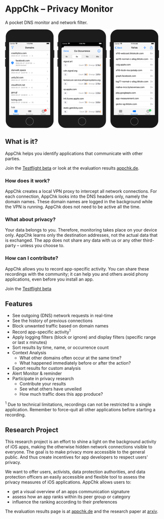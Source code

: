 AppChk – Privacy Monitor
==========================

A pocket DNS monitor and network filter.

![screenshot](doc/screenshot.png)


## What is it?

AppChk helps you identify applications that communicate with other parties.

Join the [Testflight beta][testflight] or look at the evaluation results [appchk.de].


### How does it work?

AppChk creates a local VPN proxy to intercept all network connections.
For each connection, AppChk looks into the DNS headers only, namely the domain names.
These domain names are logged in the background while the VPN is running.
AppChk does not need to be active all the time.


### What about privacy?

Your data belongs to you.
Therefore, monitoring takes place on your device only.
AppChk learns only the destination addresses, not the actual data that is exchanged.
The app does not share any data with us or any other third-party – unless you choose to.


### How can I contribute?

AppChk allows you to record app-specific activity.
You can share these recordings with the community; it can help you and others avoid phony applications, even before you install an app.

Join the [Testflight beta][testflight]

## Features

- See outgoing (DNS) network requests in real-time
- See the history of previous connections
- Block unwanted traffic based on domain names
- Record app-specific activity<sup>1</sup>
- Apply logging filters (block or ignore) and display filters (specific range or last x minutes)
- Sort results by time, name, or occurrence count
- Context Analysis
  - What other domains often occur at the same time?
  - What happened immediately before or after the action?
- Export results for custom analysis
- Alert Monitor & reminder
- Participate in privacy research
	- Contribute your results
	- See what others have unveiled
	- How much traffic does this app produce?


<sup>1</sup> Due to technical limitations, recordings can not be restricted to a single application. Remember to force-quit all other applications before starting a recording.


## Research Project

This research project is an effort to shine a light on the background activity of iOS apps, making the otherwise hidden network connections visible to everyone.
The goal is to make privacy more accessible to the general public.
And thus create incentives for app developers to respect users' privacy.

We want to offer users, activists, data protection authorities, and data protection officers an easily accessible and flexible tool to assess the privacy measures of iOS applications.
AppChk allows users to:

- get a visual overview of an apps communication signature
- assess how an app ranks within its peer group or category
- influence the ranking according to their preferences

The evaluation results page is at [appchk.de] and the research paper at [arxiv](https://arxiv.org/abs/2104.06167).


[testflight]: https://testflight.apple.com/join/9jjaFeHO
[appchk.de]: https://appchk.de/
